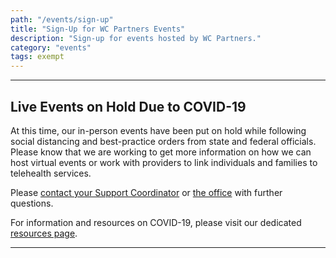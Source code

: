 ```yaml
---
path: "/events/sign-up"
title: "Sign-Up for WC Partners Events"
description: "Sign-up for events hosted by WC Partners."
category: "events"
tags: exempt
---
```


---

## Live Events on Hold Due to COVID-19

At this time, our in-person events have been put on hold while following social distancing and best-practice orders from state and federal officials. Please know that we are working to get more information on how we can host virtual events or work with providers to link individuals and families to telehealth services.

Please [contact your Support Coordinator](/sc-contact) or [the office](/contact) with further questions.

For information and resources on COVID-19, please visit our dedicated [resources page](/resources/covid-19).

---
